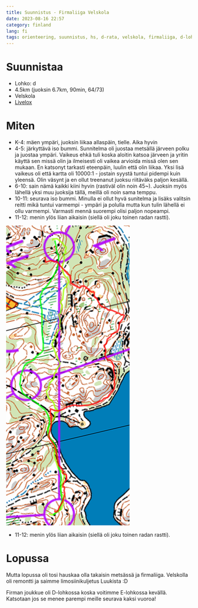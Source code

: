```yaml
---
title: Suunnistus - Firmaliiga Velskola
date: 2023-08-16 22:57
category: finland
lang: fi
tags: orienteering, suunnistus, hs, d-rata, velskola, firmaliiga, d-lohko, lippukallio
---
```


Suunnistaa
===

- Lohko: d
- 4.5km (juoksin 6.7km, 90min, 64/73)
- Velskola
- [Livelox](https://www.livelox.com/Viewer/Firmaliiga-2023-syksy-1-kisa-Velskola/D?classId=644526&tab=player)

Miten
===

- K-4: mäen ympäri, juoksin liikaa allaspäin, tielle. Aika hyvin
- 4-5: järkyttävä iso bummi. Sunnitelma oli juostaa metsällä järveen polku ja juostaa ympäri. Vaikeus ehkä tuli koska aloitin katsoa järveen ja yritin käyttä sen missä olin ja ilmeisesti oli vaikea arvioida missä olen sen mukaan. En katsonyt tarkasti eteenpäin, luulin että olin liikaa. Yksi lisä vaikeus oli että kartta oli 10000:1 - jostain syystä tuntui pidempi kuin yleensä. Olin väsynt ja en ollut treenanut juoksu riitäväks paljon kesällä.
- 6-10: sain nämä kaikki kiini hyvin (rastiväl olin noin 45~). Juoksin myös lähellä yksi muu juoksija tällä, meillä oli noin sama temppu.
- 10-11: seurava iso bummi. Minulla ei ollut hyvä sunitelma ja lisäks valitsin reitti mikä tuntui varmempi - ympäri ja polulla mutta kun tulin lähellä ei ollu varmempi. Varmasti mennä suorempi olisi paljon nopeampi.
- 11-12: menin ylös liian aikaisin (siellä oli joku toinen radan rastti).

[![from rasti 10 to 11](images/10-11.20230815.firmaliiga.png "10-11")](images/10-11.20230815.firmaliiga.png)

- 11-12: menin ylös liian aikaisin (siellä oli joku toinen radan rastti).

Lopussa
===

Mutta lopussa oli tosi hauskaa olla takaisin metsässä ja firmaliiga. Velskolla oli remontti ja saimme limosiinikuljetus Luukista :D

Firman joukkue oli D-lohkossa koska voitimme E-lohkossa kevällä. Katsotaan jos se menee parempi meille seurava kaksi vuoroa!
